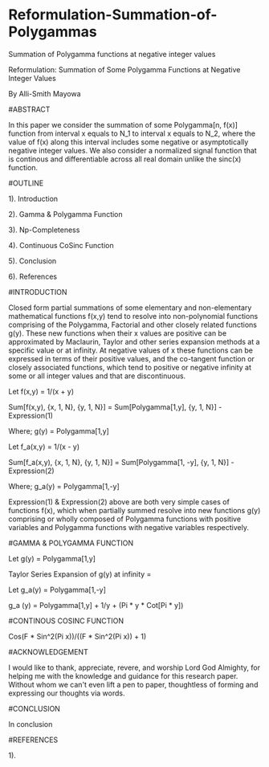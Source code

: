 # Reformulation-Summation-of-Polygammas
Summation of Polygamma functions at negative integer values












Reformulation: Summation of Some Polygamma Functions at Negative Integer Values

By Alli-Smith Mayowa










#ABSTRACT



In this paper we consider the summation of some Polygamma[n, f(x)] function from interval x equals to N_1 to interval x equals to N_2, where the value of f(x) along this interval includes some negative or asymptotically negative integer values. We also consider a normalized signal function that is continous and differentiable across all real domain unlike the sinc(x) function.





#OUTLINE



1). Introduction 

2). Gamma & Polygamma Function

3). Np-Completeness

4). Continuous CoSinc Function 

5). Conclusion

6). References




























#INTRODUCTION



Closed form partial summations of some elementary and non-elementary mathematical functions f(x,y) tend to resolve into non-polynomial functions comprising of the Polygamma, Factorial and other closely related functions g(y). These new functions when their x values are positive can be approximated by Maclaurin, Taylor and other series expansion methods at a specific value or at infinity. At negative values of x these functions can be expressed in terms of their positive values, and the co-tangent function or closely associated functions, which tend to positive or negative infinity at some or all integer values and that are discontinuous.

Let f(x,y) = 1/(x + y)

Sum[f(x,y), {x, 1, N}, {y, 1, N}] = Sum[Polygamma[1,y], {y, 1, N}] - Expression(1)

Where; g(y) = Polygamma[1,y]


Let f_a(x,y) = 1/(x - y)

Sum[f_a(x,y), {x, 1, N}, {y, 1, N}] = Sum[Polygamma[1, -y], {y, 1, N}] - Expression(2)

Where; g_a(y) = Polygamma[1,-y]


Expression(1) & Expression(2) above are both very simple cases of functions f(x), which when partially summed resolve into new functions g(y) comprising or wholly composed of Polygamma functions with positive variables and Polygamma functions with negative variables respectively.











#GAMMA & POLYGAMMA FUNCTION



Let g(y) = Polygamma[1,y]

Taylor Series Expansion of g(y) at infinity = 


Let g_a(y) = Polygamma[1,-y]

g_a (y) = Polygamma[1,y] + 1/y + (Pi * y * Cot[Pi * y])





#CONTINOUS COSINC FUNCTION 



Cos(F * Sin^2(Pi x))/((F * Sin^2(Pi x)) + 1)






#ACKNOWLEDGEMENT



I would like to thank, appreciate, revere, and worship Lord God Almighty, for helping me with the knowledge and guidance for this research paper. Without whom we can't even lift a pen to paper, thoughtless of forming and expressing our thoughts via words.










#CONCLUSION 



In conclusion











#REFERENCES



1).


